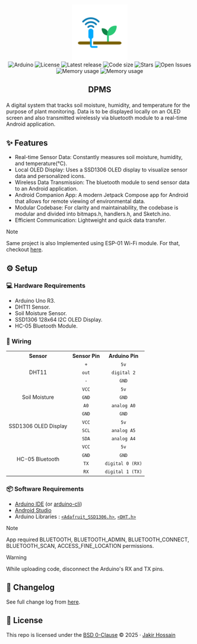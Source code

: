 <p align="center">
    <img alt="DPMS icon" width="150" height="150" src="./res/icon.svg" /><br>
    <img alt="Arduino" src="https://img.shields.io/badge/Project-Arduino-brightgreen?style=for-the-badge&color=6fccf3&logoColor=D9E0EE&labelColor=302D41" />
    <img alt="License" src="https://img.shields.io/github/license/StecJR/dpms?style=for-the-badge&color=8bd5ca&labelColor=302d41" />
    <img alt="Latest release" src="https://img.shields.io/github/v/release/StecJR/dpms?style=for-the-badge&color=9abaff&logoColor=d9e0ee&labelColor=302d41&sort=semver" />
    <img alt="Code size" src="https://img.shields.io/github/languages/code-size/StecJR/dpms?style=for-the-badge&color=f5e0dc&labelColor=302d41" />
    <img alt="Stars" src="https://img.shields.io/github/stars/StecJR/dpms?style=for-the-badge&color=c69ff5&labelColor=302d41" />
    <img alt="Open Issues" src="https://img.shields.io/github/issues/StecJR/dpms?style=for-the-badge&color=ee999f&labelColor=302d41" />
    <img alt="Memory usage" src="https://img.shields.io/badge/Program%20Storage-66%25-orange?style=for-the-badge&color=ddb6f2&labelColor=302d41" />
    <img alt="Memory usage" src="https://img.shields.io/badge/Dynamic%20Memory-27%25-orange?style=for-the-badge&color=c9cbff&labelColor=302d41" />
</p>

<h2><p align="center">DPMS</p></h2>

A digital system that tracks soil moisture, humidity, and temperature for the purpose of plant monitoring. Data is to be displayed locally on an OLED screen and also transmitted wirelessly via bluetooth module to a real-time Android application.

## ✨ Features
- Real-time Sensor Data: Constantly measures soil moisture, humidity, and temperature(°C).
- Local OLED Display: Uses a SSD1306 OLED display to visualize sensor data and personalized icons.
- Wireless Data Transmission: The bluetooth module to send sensor data to an Android application.
- Android Companion App: A modern Jetpack Compose app for Android that allows for remote viewing of environmental data.
- Modular Codebase: For clarity and maintainability, the codebase is modular and divided into bitmaps.h, handlers.h, and Sketch.ino.
- Efficient Communication: Lightweight and quick data transfer.

> [!NOTE]
> Same project is also Implemented using ESP-01 Wi-Fi module. For that, checkout [here](https://github.com/StecJR/dpms/tree/esp01).

## ⚙️ Setup
### 💻 Hardware Requirements
- Arduino Uno R3.
- DHT11 Sensor.
- Soil Moisture Sensor.
- SSD1306 128x64 I2C OLED Display.
- HC-05 Bluetooth Module.
### 🔌 Wiring
<table>
    <tr align="center">
        <th>Sensor</th>
        <th>Sensor Pin</th>
        <th>Arduino Pin</th>
    </tr>
    <tr align="center">
        <td rowspan="3">DHT11</td>
        <td><code>+</code></td>
        <td><code>5v</code></td>
    </tr>
    <tr align="center">
        <td><code>out</code></td>
        <td><code>digital 2</code></td>
    </tr>
    <tr align="center">
        <td><code>-</code></td>
        <td><code>GND</code></td>
    </tr>
    <tr align="center">
        <td rowspan="3">Soil Moisture</td>
        <td><code>VCC</code></td>
        <td><code>5v</code></td>
    </tr>
    <tr align="center">
        <td><code>GND</code></td>
        <td><code>GND</code></td>
    </tr>
    <tr align="center">
        <td><code>A0</code></td>
        <td><code>analog A0</code></td>
    </tr>
    <tr align="center">
        <td rowspan="4">SSD1306 OLED Display</td>
        <td><code>GND</code></td>
        <td><code>GND</code></td>
    </tr>
    <tr align="center">
        <td><code>VCC</code></td>
        <td><code>5v</code></td>
    </tr>
    <tr align="center">
        <td><code>SCL</code></td>
        <td><code>analog A5</code></td>
    </tr>
    <tr align="center">
        <td><code>SDA</code></td>
        <td><code>analog A4</code></td>
    </tr>
    <tr align="center">
        <td rowspan="4">HC-05 Bluetooth</td>
        <td><code>VCC</code></td>
        <td><code>5v</code></td>
    </tr>
    <tr align="center">
        <td><code>GND</code></td>
        <td><code>GND</code></td>
    </tr>
    <tr align="center">
        <td><code>TX</code></td>
        <td><code>digital 0 (RX)</code></td>
    </tr>
    <tr align="center">
        <td><code>RX</code></td>
        <td><code>digital 1 (TX)</code></td>
    </tr>
</table>

### 📦 Software Requirements
- [Arduino IDE](https://www.arduino.cc/en/software/) (or [arduino-cli](https://github.com/arduino/arduino-cli/releases/))
- [Android Studio](https://developer.android.com/studio/)
- Arduino Libraries : [`<Adafruit_SSD1306.h>`](https://docs.arduino.cc/libraries/adafruit-ssd1306/#Releases), [`<DHT.h>`](https://docs.arduino.cc/libraries/dht11/#Releases)

> [!NOTE]
> App required BLUETOOTH, BLUETOOTH_ADMIN, BLUETOOTH_CONNECT, BLUETOOTH_SCAN, ACCESS_FINE_LOCATION permissions.

> [!WARNING]
> While uploading code, disconnect the Arduino's RX and TX pins.

## 📝 Changelog
See full change log from [here](https://github.com/StecJR/dpms/blob/hc05/CHANGELOG.md).

## 📜 License
This repo is licensed under the [BSD 0-Clause](https://github.com/StecJR/dpms/blob/hc05/LICENSE) © 2025 · [Jakir Hossain](https://github.com/StecJR)